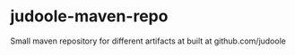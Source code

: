 judoole-maven-repo
==================

Small maven repository for different artifacts at built at github.com/judoole